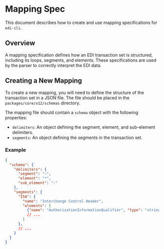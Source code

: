 # Mapping Spec

This document describes how to create and use mapping specifications for `edi-cli`.

## Overview

A mapping specification defines how an EDI transaction set is structured, including its loops, segments, and elements. These specifications are used by the parser to correctly interpret the EDI data.

## Creating a New Mapping

To create a new mapping, you will need to define the structure of the transaction set in a JSON file. The file should be placed in the `packages/core/x12/schemas` directory.

The mapping file should contain a `schema` object with the following properties:

*   `delimiters`: An object defining the segment, element, and sub-element delimiters.
*   `segments`: An object defining the segments in the transaction set.

### Example

```json
{
  "schema": {
    "delimiters": {
      "segment": "~",
      "element": "*",
      "sub_element": ":"
    },
    "segments": {
      "ISA": {
        "name": "Interchange Control Header",
        "elements": [
          {"name": "AuthorizationInformationQualifier", "type": "string"},
          // ...
        ]
      },
      // ...
    }
  }
}
```
